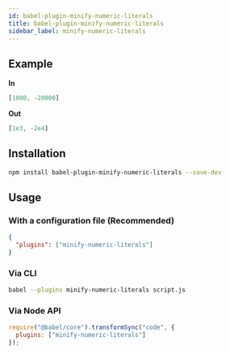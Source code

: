 ```yaml
---
id: babel-plugin-minify-numeric-literals
title: babel-plugin-minify-numeric-literals
sidebar_label: minify-numeric-literals
---
```


## Example

**In**

```javascript
[1000, -20000]
```

**Out**

```javascript
[1e3, -2e4]
```

## Installation

```sh
npm install babel-plugin-minify-numeric-literals --save-dev
```

## Usage

### With a configuration file (Recommended)

```json
{
  "plugins": ["minify-numeric-literals"]
}
```

### Via CLI

```sh
babel --plugins minify-numeric-literals script.js
```

### Via Node API

```javascript
require("@babel/core").transformSync("code", {
  plugins: ["minify-numeric-literals"]
});
```

